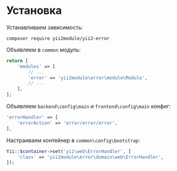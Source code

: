 Установка
===

Устанавливаем зависимость:

```
composer require yii2module/yii2-error
```

Объявляем в `common` модуль:

```php
return [
	'modules' => [
		// ...
		'error' => 'yii2module\error\module\Module',
		// ...
	],
];
```

Объявляем `backend\config\main` и `frontend\config\main` конфиг:

```php
'errorHandler' => [
	'errorAction' => 'error/error/error',
],
```

Настраиваем контейнер в `common\config\bootstrap`:

```php
Yii::$container->set('yii\web\ErrorHandler', [
	'class' => 'yii2module\error\domain\web\ErrorHandler',
]);
```
